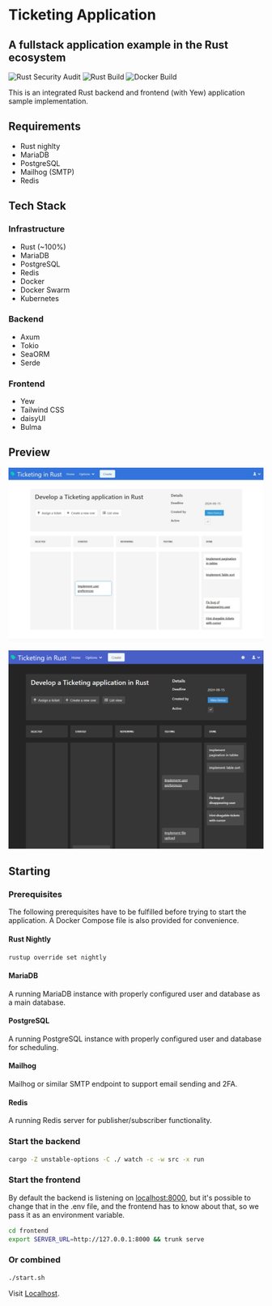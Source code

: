 # Ticketing Application

## A fullstack application example in the Rust ecosystem

![Rust Security Audit](https://github.com/auxiliaire/ticketing/actions/workflows/audit.yml/badge.svg)
![Rust Build](https://github.com/auxiliaire/ticketing/actions/workflows/general.yml/badge.svg)
![Docker Build](https://github.com/auxiliaire/ticketing/actions/workflows/docker.yml/badge.svg)

This is an integrated Rust backend and frontend (with Yew) application sample implementation.

## Requirements

* Rust nighlty
* MariaDB
* PostgreSQL
* Mailhog (SMTP)
* Redis

## Tech Stack

### Infrastructure

* Rust (~100%)
* MariaDB
* PostgreSQL
* Redis
* Docker
* Docker Swarm
* Kubernetes

### Backend

* Axum
* Tokio
* SeaORM
* Serde

### Frontend

* Yew
* Tailwind CSS
* daisyUI
* Bulma

## Preview

![Preview Image](https://raw.githubusercontent.com/auxiliaire/ticketing/master/gallery/project-ticket-board-in-progress.jpg)

![Preview Image](https://raw.githubusercontent.com/auxiliaire/ticketing/master/gallery/project-ticket-board-dark.png)

## Starting

### Prerequisites

The following prerequisites have to be fulfilled before trying to start the application.
A Docker Compose file is also provided for convenience.

#### Rust Nightly

```bash
rustup override set nightly
```

#### MariaDB

A running MariaDB instance with properly configured user and database as a main database.

#### PostgreSQL

A running PostgreSQL instance with properly configured user and database for scheduling.

#### Mailhog

Mailhog or similar SMTP endpoint to support email sending and 2FA.

#### Redis

A running Redis server for publisher/subscriber functionality.

### Start the backend

```bash
cargo -Z unstable-options -C ./ watch -c -w src -x run
```

### Start the frontend

By default the backend is listening on [localhost:8000](http://127.0.0.1:8080/),
but it's possible to change that in the .env file, and the frontend has to know about that,
so we pass it as an environment variable.

```bash
cd frontend
export SERVER_URL=http://127.0.0.1:8000 && trunk serve
```

### Or combined

```bash
./start.sh
```

Visit [Localhost](http://127.0.0.1:8080/).
